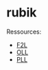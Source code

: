 # rubik

Ressources:
- [F2L](https://www.cubeskills.com/uploads/pdf/tutorials/f2l.pdf)
- [OLL](https://speedcubedb.com/a/3x3/OLL)
- [PLL](https://speedcubedb.com/a/3x3/PLL)
